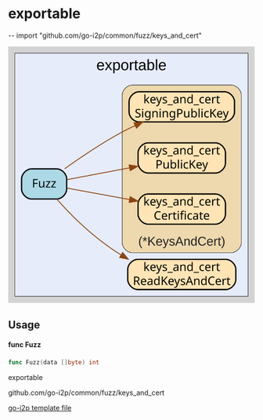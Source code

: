 # exportable
--
    import "github.com/go-i2p/common/fuzz/keys_and_cert"

![exportable.svg](exportable.svg)



## Usage

#### func  Fuzz

```go
func Fuzz(data []byte) int
```



exportable 

github.com/go-i2p/common/fuzz/keys_and_cert

[go-i2p template file](/template.md)

